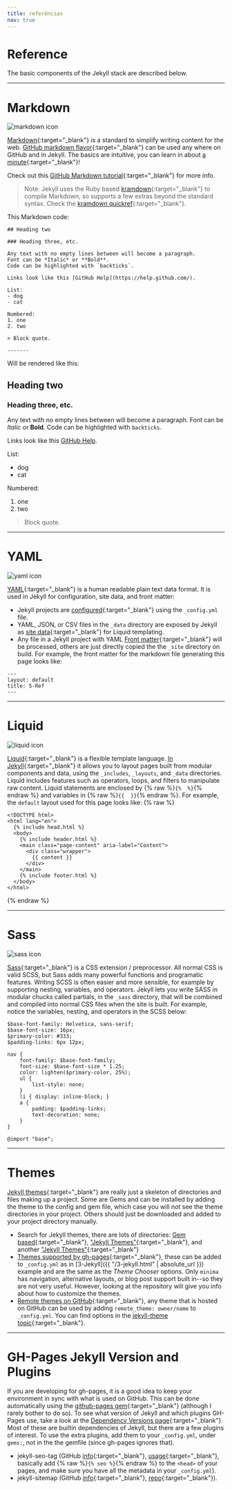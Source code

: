 ```yaml
---
title: referências
nav: true
---
```


# Reference 

The basic components of the Jekyll stack are described below.

--------

# Markdown 

![markdown icon](images/markdown.png) 

[Markdown](https://daringfireball.net/projects/markdown/){:target="_blank"} is a standard to simplify writing content for the web. 
[GitHub markdown flavor](https://help.github.com/articles/basic-writing-and-formatting-syntax/){:target="_blank"} can be used any where on GitHub and in Jekyll.
The basics are intuitive, you can learn in about [a minute](https://evanwill.github.io/_drafts/notes/markdown-minute.html){:target="_blank"}!

Check out this [GitHub Markdown tutorial](https://guides.github.com/features/mastering-markdown/){:target="_blank"} for more info.

> Note: Jekyll uses the Ruby based [kramdown](https://kramdown.gettalong.org/){:target="_blank"} to compile Markdown, so supports a few extras beyond the standard syntax. Check the [kramdown quickref](https://kramdown.gettalong.org/quickref.html){:target="_blank"}.

This Markdown code:

```
## Heading two

### Heading three, etc.

Any text with no empty lines between will become a paragraph.
Font can be *Italic* or **Bold**.
Code can be highlighted with `backticks`.

Links look like this [GitHub Help](https://help.github.com/).

List:
- dog
- cat

Numbered:
1. one
2. two 

> Block quote.

-------
```

Will be rendered like this:

## Heading two

### Heading three, etc.

Any text with no empty lines between will become a paragraph.
Font can be *Italic* or **Bold**.
Code can be highlighted with `backticks`.

Links look like this [GitHub Help](https://help.github.com/).

List:
- dog
- cat

Numbered:
1. one
2. two 

> Block quote.

-------

# YAML 

![yaml icon](images/yaml-icon.png) 

[YAML](http://www.yaml.org/){:target="_blank"} is a human readable plain text data format.
It is used in Jekyll for configuration, site data, and front matter:

- Jekyll projects are [configured](https://jekyllrb.com/docs/configuration/){:target="_blank"} using the `_config.yml` file.
- YAML, JSON, or CSV files in the `_data` directory are exposed by Jekyll as [site data](https://jekyllrb.com/docs/datafiles/){:target="_blank"} for Liquid templating.
- Any file in a Jekyll project with YAML [Front matter](https://jekyllrb.com/docs/frontmatter/){:target="_blank"} will be processed, others are just directly copied the the `_site` directory on build.
For example, the front matter for the markdown file generating this page looks like:
```
---
layout: default
title: 5-Ref
---
```

----------

# Liquid

![liquid icon](images/liquid-icon.png) 

[Liquid](http://shopify.github.io/liquid/){:target="_blank"} is a flexible template language.
[In Jekyll](https://jekyllrb.com/docs/templates/){:target="_blank"} it allows you to layout pages built from modular components and data, using the `_includes`, `_layouts`, and `_data` directories.
Liquid includes features such as operators, loops, and filters to manipulate raw content. 
Liquid statements are enclosed by {% raw %}`{%  %}`{% endraw %} and variables in {% raw %}`{{  }}`{% endraw %}.
For example, the `default` layout used for this page looks like:
{% raw %}
```
<!DOCTYPE html>
<html lang="en">
  {% include head.html %}
  <body>
    {% include header.html %}
    <main class="page-content" aria-label="Content">
      <div class="wrapper">
        {{ content }}
      </div>
    </main>
    {% include footer.html %}
  </body>
</html>
```
{% endraw %}

---------------

# Sass  

![sass icon](images/sass-icon.png)

[Sass](http://sass-lang.com/){:target="_blank"} is a CSS extension / preprocessor. 
All normal CSS is valid SCSS, but Sass adds many powerful functions and programatic features. 
Writing SCSS is often easier and more sensible, for example by supporting nesting, variables, and operators. 
Jekyll lets you write SASS in modular chucks called partials, in the `_sass` directory, that will be combined and compiled into normal CSS files when the site is built.
For example, notice the variables, nesting, and operators in the SCSS below:

```
$base-font-family: Helvetica, sans-serif;
$base-font-size: 16px;
$primary-color: #333;
$padding-links: 6px 12px;

nav {
    font-family: $base-font-family;
    font-size: $base-font-size * 1.25;
    color: lighten($primary-color, 25%);
    ul {
        list-style: none;
    }
    li { display: inline-block; }
    a {
        padding: $padding-links;
        text-decoration: none;
    }
}

@import "base";
```

-------------

# Themes

[Jekyll themes](https://jekyllrb.com/docs/themes/){:target="_blank"} are really just a skeleton of directories and files making up a project. 
Some are Gems and can be installed by adding the theme to the config and gem file, which case you will not see the theme directories in your project. 
Others should just be downloaded and added to your project directory manually.
- Search for Jekyll themes, there are lots of directories: [Gem based](https://rubygems.org/search?utf8=%E2%9C%93&query=jekyll-theme){:target="_blank"}, ["Jekyll Themes"](http://themes.jekyllrc.org/){:target="_blank"}, and another ["Jekyll Themes"](http://jekyllthemes.org/){:target="_blank"}
- [Themes supported by gh-pages](https://pages.github.com/themes/){:target="_blank"}, these can be added to `_config.yml` as in [3-Jekyll]({{ "/3-jekyll.html" | absolute_url }}) example and are the same as the *Theme Chooser* options. Only `minima` has navigation, alternative layouts, or blog post support built in--so they are not very useful. However, looking at the repository will give you info about how to customize the themes.
- [Remote themes on GitHub](https://github.com/blog/2464-use-any-theme-with-github-pages){:target="_blank"}, any theme that is hosted on GitHub can be used by adding `remote_theme: owner/name` to `_config.yml`. You can find options in the [jekyll-theme topic](https://github.com/topics/jekyll-theme){:target="_blank"}.

----------------

# GH-Pages Jekyll Version and Plugins

If you are developing for gh-pages, it is a good idea to keep your environment in sync with what is used on GitHub. 
This can be done automatically using the [github-pages gem](https://help.github.com/articles/setting-up-your-github-pages-site-locally-with-jekyll/){:target="_blank"} (although I rarely bother to do so).
To see what version of Jekyll and which plugins GH-Pages use, take a look at the [Dependency Versions page](https://pages.github.com/versions/){:target="_blank"}.
Most of these are builtin dependencies of Jekyll, but there are a few plugins of interest.
To use the extra plugins, add them to your `_config.yml`, under `gems:`, not in the the gemfile (since gh-pages ignores that).
 
- jekyll-seo-tag (GitHub [info](https://help.github.com/articles/search-engine-optimization-for-github-pages/){:target="_blank"}, [usage](https://github.com/jekyll/jekyll-seo-tag/blob/master/docs/usage.md){:target="_blank"}, basically add {% raw %}`{% seo %}`{% endraw %} to the `<head>` of your pages, and make sure you have all the metadata in your `_config.yml`).
- jekyll-sitemap (GitHub [info](https://help.github.com/articles/sitemaps-for-github-pages/){:target="_blank"}, [repo](https://github.com/jekyll/jekyll-sitemap){:target="_blank"}).
